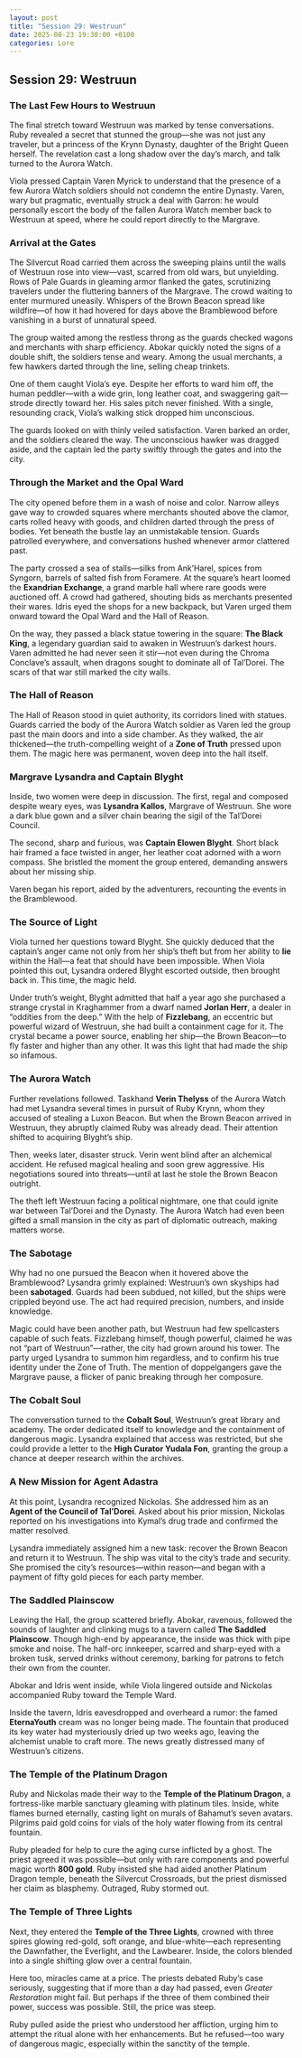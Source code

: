 ```yaml
---
layout: post
title: "Session 29: Westruun"
date: 2025-08-23 19:30:00 +0100
categories: Lore
---
```


## **Session 29: Westruun**

### The Last Few Hours to Westruun

The final stretch toward Westruun was marked by tense conversations. Ruby revealed a secret that stunned the group—she was not just any traveler, but a princess of the Krynn Dynasty, daughter of the Bright Queen herself. The revelation cast a long shadow over the day’s march, and talk turned to the Aurora Watch.

Viola pressed Captain Varen Myrick to understand that the presence of a few Aurora Watch soldiers should not condemn the entire Dynasty. Varen, wary but pragmatic, eventually struck a deal with Garron: he would personally escort the body of the fallen Aurora Watch member back to Westruun at speed, where he could report directly to the Margrave.

### Arrival at the Gates

The Silvercut Road carried them across the sweeping plains until the walls of Westruun rose into view—vast, scarred from old wars, but unyielding. Rows of Pale Guards in gleaming armor flanked the gates, scrutinizing travelers under the fluttering banners of the Margrave. The crowd waiting to enter murmured uneasily. Whispers of the Brown Beacon spread like wildfire—of how it had hovered for days above the Bramblewood before vanishing in a burst of unnatural speed.

The group waited among the restless throng as the guards checked wagons and merchants with sharp efficiency. Abokar quickly noted the signs of a double shift, the soldiers tense and weary. Among the usual merchants, a few hawkers darted through the line, selling cheap trinkets.

One of them caught Viola’s eye. Despite her efforts to ward him off, the human peddler—with a wide grin, long leather coat, and swaggering gait—strode directly toward her. His sales pitch never finished. With a single, resounding crack, Viola’s walking stick dropped him unconscious.  

The guards looked on with thinly veiled satisfaction. Varen barked an order, and the soldiers cleared the way. The unconscious hawker was dragged aside, and the captain led the party swiftly through the gates and into the city.

### Through the Market and the Opal Ward

The city opened before them in a wash of noise and color. Narrow alleys gave way to crowded squares where merchants shouted above the clamor, carts rolled heavy with goods, and children darted through the press of bodies. Yet beneath the bustle lay an unmistakable tension. Guards patrolled everywhere, and conversations hushed whenever armor clattered past.

The party crossed a sea of stalls—silks from Ank’Harel, spices from Syngorn, barrels of salted fish from Foramere. At the square’s heart loomed the **Exandrian Exchange**, a grand marble hall where rare goods were auctioned off. A crowd had gathered, shouting bids as merchants presented their wares. Idris eyed the shops for a new backpack, but Varen urged them onward toward the Opal Ward and the Hall of Reason.

On the way, they passed a black statue towering in the square: **The Black King**, a legendary guardian said to awaken in Westruun’s darkest hours. Varen admitted he had never seen it stir—not even during the Chroma Conclave’s assault, when dragons sought to dominate all of Tal’Dorei. The scars of that war still marked the city walls.

### The Hall of Reason

The Hall of Reason stood in quiet authority, its corridors lined with statues. Guards carried the body of the Aurora Watch soldier as Varen led the group past the main doors and into a side chamber. As they walked, the air thickened—the truth-compelling weight of a **Zone of Truth** pressed upon them. The magic here was permanent, woven deep into the hall itself.

### Margrave Lysandra and Captain Blyght

Inside, two women were deep in discussion. The first, regal and composed despite weary eyes, was **Lysandra Kallos**, Margrave of Westruun. She wore a dark blue gown and a silver chain bearing the sigil of the Tal’Dorei Council.  

The second, sharp and furious, was **Captain Elowen Blyght**. Short black hair framed a face twisted in anger, her leather coat adorned with a worn compass. She bristled the moment the group entered, demanding answers about her missing ship.

Varen began his report, aided by the adventurers, recounting the events in the Bramblewood.

### The Source of Light

Viola turned her questions toward Blyght. She quickly deduced that the captain’s anger came not only from her ship’s theft but from her ability to **lie** within the Hall—a feat that should have been impossible. When Viola pointed this out, Lysandra ordered Blyght escorted outside, then brought back in. This time, the magic held.  

Under truth’s weight, Blyght admitted that half a year ago she purchased a strange crystal in Kraghammer from a dwarf named **Jorlan Herr**, a dealer in “oddities from the deep.” With the help of **Fizzlebang**, an eccentric but powerful wizard of Westruun, she had built a containment cage for it. The crystal became a power source, enabling her ship—the Brown Beacon—to fly faster and higher than any other. It was this light that had made the ship so infamous.

### The Aurora Watch

Further revelations followed. Taskhand **Verin Thelyss** of the Aurora Watch had met Lysandra several times in pursuit of Ruby Krynn, whom they accused of stealing a Luxon Beacon. But when the Brown Beacon arrived in Westruun, they abruptly claimed Ruby was already dead. Their attention shifted to acquiring Blyght’s ship.  

Then, weeks later, disaster struck. Verin went blind after an alchemical accident. He refused magical healing and soon grew aggressive. His negotiations soured into threats—until at last he stole the Brown Beacon outright.  

The theft left Westruun facing a political nightmare, one that could ignite war between Tal’Dorei and the Dynasty. The Aurora Watch had even been gifted a small mansion in the city as part of diplomatic outreach, making matters worse.

### The Sabotage

Why had no one pursued the Beacon when it hovered above the Bramblewood? Lysandra grimly explained: Westruun’s own skyships had been **sabotaged**. Guards had been subdued, not killed, but the ships were crippled beyond use. The act had required precision, numbers, and inside knowledge.  

Magic could have been another path, but Westruun had few spellcasters capable of such feats. Fizzlebang himself, though powerful, claimed he was not “part of Westruun”—rather, the city had grown around his tower. The party urged Lysandra to summon him regardless, and to confirm his true identity under the Zone of Truth. The mention of doppelgangers gave the Margrave pause, a flicker of panic breaking through her composure.

### The Cobalt Soul

The conversation turned to the **Cobalt Soul**, Westruun’s great library and academy. The order dedicated itself to knowledge and the containment of dangerous magic. Lysandra explained that access was restricted, but she could provide a letter to the **High Curator Yudala Fon**, granting the group a chance at deeper research within the archives.

### A New Mission for Agent Adastra

At this point, Lysandra recognized Nickolas. She addressed him as an **Agent of the Council of Tal’Dorei**. Asked about his prior mission, Nickolas reported on his investigations into Kymal’s drug trade and confirmed the matter resolved.  

Lysandra immediately assigned him a new task: recover the Brown Beacon and return it to Westruun. The ship was vital to the city’s trade and security. She promised the city’s resources—within reason—and began with a payment of fifty gold pieces for each party member.

### The Saddled Plainscow

Leaving the Hall, the group scattered briefly. Abokar, ravenous, followed the sounds of laughter and clinking mugs to a tavern called **The Saddled Plainscow**. Though high-end by appearance, the inside was thick with pipe smoke and noise. The half-orc innkeeper, scarred and sharp-eyed with a broken tusk, served drinks without ceremony, barking for patrons to fetch their own from the counter.

Abokar and Idris went inside, while Viola lingered outside and Nickolas accompanied Ruby toward the Temple Ward.

Inside the tavern, Idris eavesdropped and overheard a rumor: the famed **EternaYouth** cream was no longer being made. The fountain that produced its key water had mysteriously dried up two weeks ago, leaving the alchemist unable to craft more. The news greatly distressed many of Westruun’s citizens.

### The Temple of the Platinum Dragon

Ruby and Nickolas made their way to the **Temple of the Platinum Dragon**, a fortress-like marble sanctuary gleaming with platinum tiles. Inside, white flames burned eternally, casting light on murals of Bahamut’s seven avatars. Pilgrims paid gold coins for vials of the holy water flowing from its central fountain.

Ruby pleaded for help to cure the aging curse inflicted by a ghost. The priest agreed it was possible—but only with rare components and powerful magic worth **800 gold**. Ruby insisted she had aided another Platinum Dragon temple, beneath the Silvercut Crossroads, but the priest dismissed her claim as blasphemy. Outraged, Ruby stormed out.

### The Temple of Three Lights

Next, they entered the **Temple of the Three Lights**, crowned with three spires glowing red-gold, soft orange, and blue-white—each representing the Dawnfather, the Everlight, and the Lawbearer. Inside, the colors blended into a single shifting glow over a central fountain.

Here too, miracles came at a price. The priests debated Ruby’s case seriously, suggesting that if more than a day had passed, even *Greater Restoration* might fail. But perhaps if the three of them combined their power, success was possible. Still, the price was steep.  

Ruby pulled aside the priest who understood her affliction, urging him to attempt the ritual alone with her enhancements. But he refused—too wary of dangerous magic, especially within the sanctity of the temple.
